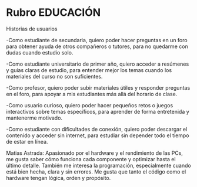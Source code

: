 # Rubro EDUCACIÓN

Historias de usuarios

-Como estudiante de secundaria, quiero poder hacer preguntas en un foro para obtener ayuda de otros compañeros o tutores, para no quedarme con dudas cuando estudio solo.

-Como estudiante universitario de primer año, quiero acceder a resúmenes y guías claras de estudio, para entender mejor los temas cuando los materiales del curso no son suficientes.

-Como profesor, quiero poder subir materiales útiles y responder preguntas en el foro, para apoyar a mis estudiantes más allá del horario de clase.

-Como usuario curioso, quiero poder hacer pequeños retos o juegos interactivos sobre temas específicos, para aprender de forma entretenida y mantenerme motivado.

-Como estudiante con dificultades de conexión, quiero poder descargar el contenido y acceder sin internet, para estudiar sin depender todo el tiempo de estar en línea.


Matias Astrada: Apasionado por el hardware y el rendimiento de las PCs, me gusta saber cómo funciona cada componente y optimizar hasta el último detalle. También me interesa la programación, especialmente cuando está bien hecha, clara y sin errores. Me gusta que tanto el código como el hardware tengan lógica, orden y propósito.



